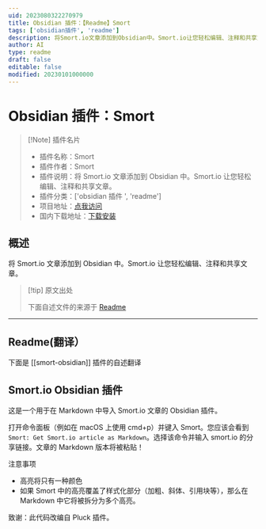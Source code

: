 ```yaml
---
uid: 2023080322270979
title: Obsidian 插件：【Readme】Smort
tags: ['obsidian插件', 'readme']
description: 将Smort.io文章添加到Obsidian中。Smort.io让您轻松编辑、注释和共享文章。
author: AI
type: readme
draft: false
editable: false
modified: 20230101000000
---
```


# Obsidian 插件：Smort

> [!Note] 插件名片
> - 插件名称：Smort
> - 插件作者：Smort
> - 插件说明：将 Smort.io 文章添加到 Obsidian 中。Smort.io 让您轻松编辑、注释和共享文章。
> - 插件分类：['obsidian 插件 ', 'readme']
> - 项目地址：[点我访问](https://github.com/SmortApp/obsidian-smort)
> - 国内下载地址：[下载安装](https://pkmer.cn/products/plugin/pluginMarket/?smort-obsidian)

## 概述

将 Smort.io 文章添加到 Obsidian 中。Smort.io 让您轻松编辑、注释和共享文章。

> [!tip] 原文出处
>
>下面自述文件的来源于 [Readme](https://ghproxy.net/https://raw.githubusercontent.com/SmortApp/obsidian-smort/master/README.md)
>

---

## Readme(翻译）

下面是 [[smort-obsidian]] 插件的自述翻译

## Smort.io Obsidian 插件

这是一个用于在 Markdown 中导入 Smort.io 文章的 Obsidian 插件。

打开命令面板（例如在 macOS 上使用 cmd+p）并键入 Smort。您应该会看到 `Smort: Get Smort.io article as Markdown`。选择该命令并输入 smort.io 的分享链接。文章的 Markdown 版本将被粘贴！

注意事项

- 高亮将只有一种颜色
- 如果 Smort 中的高亮覆盖了样式化部分（加粗、斜体、引用块等），那么在 Markdown 中它将被拆分为多个高亮。

致谢：此代码改编自 Pluck 插件。
